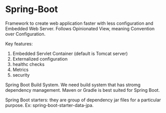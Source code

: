 # Spring-Boot
Framework to create web application faster with less configuration and Embedded Web Server.
Follows Opinionated View, meaning Convention over Configuration.

Key features:
1. Embedded Servlet Container (default is Tomcat server)
2. Externalized configuration
3. healthc checks
4. Metrics
5. security

Spring Boot Build System. We need build system that has stromg dependency management. Maven or Gradle is best suited for Spring Boot. 

Spring Boot starters: they are group of dependency jar files for a particular purpose. Ex: spring-boot-starter-data-jpa.

